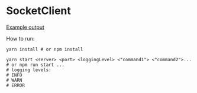 # SocketClient

[Example output](./output.txt)

How to run:

```shell
yarn install # or npm install

yarn start <server> <port> <loggingLevel> <"command1"> <"command2">... # or npm run start ...
# logging levels:
# INFO
# WARN
# ERROR
```
